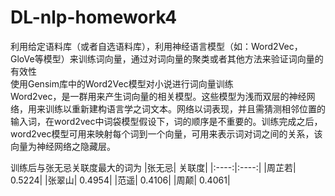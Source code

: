 # DL-nlp-homework4  
利用给定语料库（或者自选语料库），利用神经语言模型（如：Word2Vec， GloVe等模型）来训练词向量，通过对词向量的聚类或者其他方法来验证词向量的有效性  
使用Gensim库中的Word2Vec模型对小说进行词向量训练  
Word2vec，是一群用来产生词向量的相关模型。这些模型为浅而双层的神经网络，用来训练以重新建构语言学之词文本。网络以词表现，并且需猜测相邻位置的输入词，在word2vec中词袋模型假设下，词的顺序是不重要的。训练完成之后，word2vec模型可用来映射每个词到一个向量，可用来表示词对词之间的关系，该向量为神经网络之隐藏层。

训练后与张无忌关联度最大的词为
|张无忌|	关联度|
|:----:|:----:|
|周芷若|	0.5224|
|张翠山|	0.4954|
|范遥|	0.4106|
|周颠|	0.4061|
